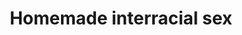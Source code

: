 ---
layout: post
title: Homemade interracial sex
duration: '16:28'
view: 219
rate: 2
video: 'https://flashservice.xvideos.com/embedframe/15853579'
category: 
 - black
 - sextape
tags: 
 - big-black-cock
priority: 0.9
changefreq: daily
---